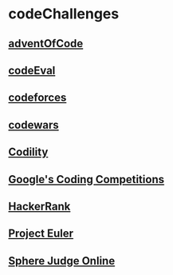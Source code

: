 # codeChallenges

## [adventOfCode](adventofcode/generatedReadme.md)

## [codeEval](codeEval/generatedReadme.md)

## [codeforces](codeforces/generatedReadme.md)

## [codewars](codewars/generatedReadme.md)

## [Codility](codility/generatedReadme.md)

## [Google's Coding Competitions](codingcompetitions/generatedReadme.md)

## [HackerRank](hackerRank/generatedReadme.md)

## [Project Euler](projectEuler/generatedReadme.md)

## [Sphere Judge Online](spoj/generatedReadme.md)





